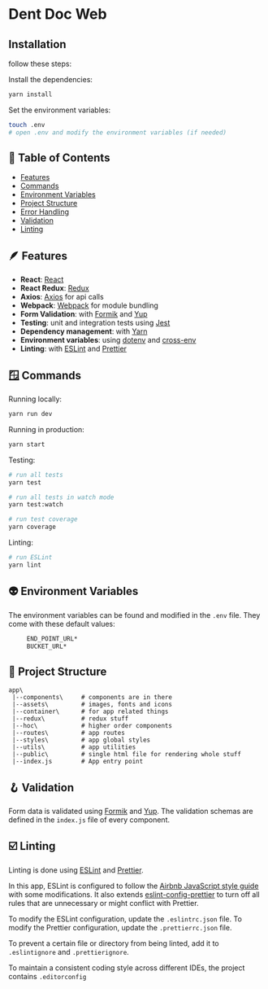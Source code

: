 # Dent Doc Web

## Installation

follow these steps:

Install the dependencies:

```bash
yarn install
```

Set the environment variables:

```bash
touch .env
# open .env and modify the environment variables (if needed)
```

## 📑 Table of Contents

- [Features](#features)
- [Commands](#commands)
- [Environment Variables](#environment-variables)
- [Project Structure](#project-structure)
- [Error Handling](#error-handling)
- [Validation](#validation)
- [Linting](#linting)

## 🪶 Features

- **React**: [React](https://reactjs.org/)
- **React Redux**: [Redux](https://react-redux.js.org/)
- **Axios**: [Axios](https://www.npmjs.com/package/axios) for api calls
- **Webpack**: [Webpack](https://webpack.js.org/) for module bundling
- **Form Validation**: with [Formik](https://formik.org/) and [Yup](https://www.npmjs.com/package/yup)
- **Testing**: unit and integration tests using [Jest](https://jestjs.io)
- **Dependency management**: with [Yarn](https://yarnpkg.com)
- **Environment variables**: using [dotenv](https://github.com/motdotla/dotenv) and [cross-env](https://github.com/kentcdodds/cross-env#readme)
- **Linting**: with [ESLint](https://eslint.org) and [Prettier](https://prettier.io)

## 🪟 Commands

Running locally:

```bash
yarn run dev
```

Running in production:

```bash
yarn start
```

Testing:

```bash
# run all tests
yarn test

# run all tests in watch mode
yarn test:watch

# run test coverage
yarn coverage
```

Linting:

```bash
# run ESLint
yarn lint

```

## 👽 Environment Variables

The environment variables can be found and modified in the `.env` file. They come with these default values:

```bash
     END_POINT_URL*
     BUCKET_URL*
```

## 🚧 Project Structure

```
app\
 |--components\     # components are in there
 |--assets\         # images, fonts and icons
 |--container\      # for app related things
 |--redux\          # redux stuff
 |--hoc\            # higher order components
 |--routes\         # app routes
 |--styles\         # app global styles
 |--utils\          # app utilities
 |--public\         # single html file for rendering whole stuff
 |--index.js        # App entry point

```

## 🪝 Validation

Form data is validated using [Formik](https://formik.org/) and [Yup](https://www.npmjs.com/package/yup).
The validation schemas are defined in the `index.js` file of every component.

## ☑️ Linting

Linting is done using [ESLint](https://eslint.org/) and [Prettier](https://prettier.io).

In this app, ESLint is configured to follow the [Airbnb JavaScript style guide](https://github.com/airbnb/javascript/tree/master/packages/eslint-config-airbnb-base) with some modifications. It also extends [eslint-config-prettier](https://github.com/prettier/eslint-config-prettier) to turn off all rules that are unnecessary or might conflict with Prettier.

To modify the ESLint configuration, update the `.eslintrc.json` file. To modify the Prettier configuration, update the `.prettierrc.json` file.

To prevent a certain file or directory from being linted, add it to `.eslintignore` and `.prettierignore`.

To maintain a consistent coding style across different IDEs, the project contains `.editorconfig`
